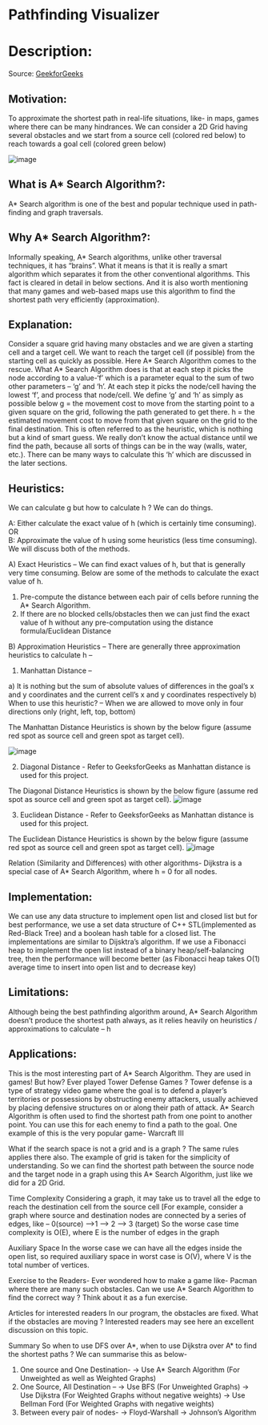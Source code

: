 # Pathfinding Visualizer

# Description:

Source: [GeekforGeeks](https://www.geeksforgeeks.org/a-search-algorithm/)

## Motivation: 
To approximate the shortest path in real-life situations, like- in maps, games where there can be many hindrances.
We can consider a 2D Grid having several obstacles and we start from a source cell (colored red below) to reach towards a goal cell (colored green below)

![image](https://user-images.githubusercontent.com/23033203/133956000-c3b3c90c-87e2-4210-abb4-02217f7a53a3.png)

## What is A* Search Algorithm?: 
A* Search algorithm is one of the best and popular technique used in path-finding and graph traversals.

## Why A* Search Algorithm?: 
Informally speaking, A* Search algorithms, unlike other traversal techniques, it has “brains”. What it means is that it is really a smart algorithm which separates it from the other conventional algorithms. This fact is cleared in detail in below sections. 
And it is also worth mentioning that many games and web-based maps use this algorithm to find the shortest path very efficiently (approximation). 

## Explanation:

Consider a square grid having many obstacles and we are given a starting cell and a target cell. We want to reach the target cell (if possible) from the starting cell as quickly as possible. Here A* Search Algorithm comes to the rescue.
What A* Search Algorithm does is that at each step it picks the node according to a value-‘f’ which is a parameter equal to the sum of two other parameters – ‘g’ and ‘h’. At each step it picks the node/cell having the lowest ‘f’, and process that node/cell.
We define ‘g’ and ‘h’ as simply as possible below
g = the movement cost to move from the starting point to a given square on the grid, following the path generated to get there. 
h = the estimated movement cost to move from that given square on the grid to the final destination. This is often referred to as the heuristic, which is nothing but a kind of smart guess. We really don’t know the actual distance until we find the path, because all sorts of things can be in the way (walls, water, etc.). There can be many ways to calculate this ‘h’ which are discussed in the later sections.

## Heuristics:

We can calculate g but how to calculate h ?
We can do things. 

A: Either calculate the exact value of h (which is certainly time consuming). 
             OR              
B: Approximate the value of h using some heuristics (less time consuming).
We will discuss both of the methods.

A) Exact Heuristics –
We can find exact values of h, but that is generally very time consuming.
Below are some of the methods to calculate the exact value of h.
1) Pre-compute the distance between each pair of cells before running the A* Search Algorithm.
2) If there are no blocked cells/obstacles then we can just find the exact value of h without any pre-computation using the distance formula/Euclidean Distance

B) Approximation Heuristics – 
There are generally three approximation heuristics to calculate h –

1) Manhattan Distance –  

  a) It is nothing but the sum of absolute values of differences in the goal’s x and y coordinates and the current cell’s x and y coordinates respectively
  b) When to use this heuristic? – When we are allowed to move only in four directions only (right, left, top, bottom)

The Manhattan Distance Heuristics is shown by the below figure (assume red spot as source cell and green spot as target cell). 

![image](https://user-images.githubusercontent.com/23033203/133956058-d7c1d2d7-e950-4c69-9066-40ee3b4f9390.png)

2) Diagonal Distance - Refer to GeeksforGeeks as Manhattan distance is used for this project.

The Diagonal Distance Heuristics is shown by the below figure (assume red spot as source cell and green spot as target cell).
![image](https://user-images.githubusercontent.com/23033203/133956160-f22b34ba-4bf8-48cd-9b1d-cace4a60da1a.png)


3) Euclidean Distance - Refer to GeeksforGeeks as Manhattan distance is used for this project.

The Euclidean Distance Heuristics is shown by the below figure (assume red spot as source cell and green spot as target cell).
![image](https://user-images.githubusercontent.com/23033203/133956128-e595caa3-cbd7-4e4e-b10c-bf9dfc518527.png)

Relation (Similarity and Differences) with other algorithms- 
Dijkstra is a special case of A* Search Algorithm, where h = 0 for all nodes.

## Implementation: 
We can use any data structure to implement open list and closed list but for best performance, we use a set data structure of C++ STL(implemented as Red-Black Tree) and a boolean hash table for a closed list.
The implementations are similar to Dijsktra’s algorithm. If we use a Fibonacci heap to implement the open list instead of a binary heap/self-balancing tree, then the performance will become better (as Fibonacci heap takes O(1) average time to insert into open list and to decrease key)


## Limitations: 
Although being the best pathfinding algorithm around, A* Search Algorithm doesn’t produce the shortest path always, as it relies heavily on heuristics / approximations to calculate – h


## Applications:
This is the most interesting part of A* Search Algorithm. They are used in games! But how?
Ever played Tower Defense Games ? 
Tower defense is a type of strategy video game where the goal is to defend a player’s territories or possessions by obstructing enemy attackers, usually achieved by placing defensive structures on or along their path of attack. 
A* Search Algorithm is often used to find the shortest path from one point to another point. You can use this for each enemy to find a path to the goal.
One example of this is the very popular game- Warcraft III 

What if the search space is not a grid and is a graph ?
The same rules applies there also. The example of grid is taken for the simplicity of understanding. So we can find the shortest path between the source node and the target node in a graph using this A* Search Algorithm, just like we did for a 2D Grid.

Time Complexity 
Considering a graph, it may take us to travel all the edge to reach the destination cell from the source cell [For example, consider a graph where source and destination nodes are connected by a series of edges, like – 0(source) –>1 –> 2 –> 3 (target)
So the worse case time complexity is O(E), where E is the number of edges in the graph

Auxiliary Space In the worse case we can have all the edges inside the open list, so required auxiliary space in worst case is O(V), where V is the total number of vertices.

Exercise to the Readers- 
Ever wondered how to make a game like- Pacman where there are many such obstacles. Can we use A* Search Algorithm to find the correct way ?
Think about it as a fun exercise.

Articles for interested readers 
In our program, the obstacles are fixed. What if the obstacles are moving ? Interested readers may see here an excellent discussion on this topic.

Summary 
So when to use DFS over A*, when to use Dijkstra over A* to find the shortest paths ? 
We can summarise this as below-
1) One source and One Destination- 
→ Use A* Search Algorithm (For Unweighted as well as Weighted Graphs)
2) One Source, All Destination – 
→ Use BFS (For Unweighted Graphs) 
→ Use Dijkstra (For Weighted Graphs without negative weights) 
→ Use Bellman Ford (For Weighted Graphs with negative weights)
3) Between every pair of nodes- 
→ Floyd-Warshall 
→ Johnson’s Algorithm

